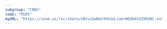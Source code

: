 ```yaml
---
subgroup: "CBBS"
code: "MS05"
myURL: "https://zoom.us/rec/share/oBsviUwBeU3hkSeLiamrWQ984S4Z9RZWC-inhmFP3kHQyYVfA0O6yuhk0-hRnEmW.TsBwa9mwPg4vxIXp"
---
```

